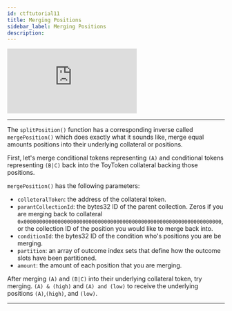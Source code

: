 ```yaml
---
id: ctftutorial11
title: Merging Positions
sidebar_label: Merging Positions
description:
---
```

<div class="resp-container">
    <iframe class="resp-iframe" src="https://www.youtube-nocookie.com/embed/uZNWq07Y4Ag?start=3318" frameborder="0" allow="accelerometer; autoplay; encrypted-media; gyroscope; picture-in-picture" allowfullscreen></iframe>
</div>

---

The `splitPosition()` function has a corresponding inverse called `mergePosition()` which does exactly what it sounds like, merge equal amounts positions into their underlying collateral or positions.

First, let's merge conditional tokens representing `(A)` and conditional tokens representing `(B|C)` back into the ToyToken collateral backing those positions.

`mergePosition()` has the following parameters:
* `colleteralToken`: the address of the collateral token.
* `parantCollectionId`: the bytes32 ID of the parent collection. Zeros if you are merging back to collateral `0x0000000000000000000000000000000000000000000000000000000000000000`, or the collection ID of the position you would like to merge back into.
* `conditionId`: the bytes32 ID of the condition who's positions you are be merging.
* `partition`: an array of outcome index sets that define how the outcome slots have been partitioned.
* `amount`: the amount of each position that you are merging.

After merging `(A)` and `(B|C)` into their underlying collateral token, try merging. `(A) & (high)` and `(A) and (low)` to receive the underlying positions `(A)`,`(high)`, and `(low)`.

---
